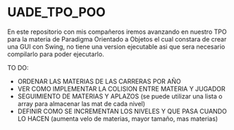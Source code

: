 # UADE_TPO_POO
En este repositorio con mis compañeros iremos avanzando en nuestro TPO para la materia de Paradigma Orientado a Objetos
el cual constara de crear una GUI con Swing, no tiene una version ejecutable asi que sera necesario compilarlo para poder ejecutarlo.

TO DO:

- ORDENAR LAS MATERIAS DE LAS CARRERAS POR AÑO
- VER COMO IMPLEMENTAR LA COLISION ENTRE MATERIA Y JUGADOR
- SEGUIMIENTO DE MATERIAS Y APLAZOS (se puede utilizar una lista o array para almacenar las mat de cada nivel)
- DEFINIR COMO SE INCREMENTAN LOS NIVELES Y QUE PASA CUANDO LO HACEN (aumenta velo de materias, mayor tamaño, mas materias)

